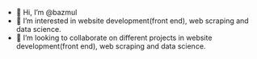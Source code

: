 - 👋 Hi, I’m @bazmul
- 👀 I’m interested in website development(front end), web scraping and data science.
- 💞️ I’m looking to collaborate on different projects in website development(front end), web scraping and data science.
